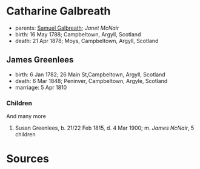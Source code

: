 # Catharine Galbreath

- parents: [Samuel Galbreath](galbreath-samuel-1736.md); *Janet McNair*
- birth: 16 May 1788; Campbeltown, Argyll, Scotland
- death: 21 Apr 1878; Moys, Campbeltown, Argyll, Scotland

## James Greenlees

- birth: 6 Jan 1782; 26 Main St,Campbeltown, Argyll, Scotland
- death: 6 Mar 1848; Peninver, Campbeltown, Argyle, Scotland
- marriage: 5 Apr 1810

### Children

And many more

1. Susan Greenlees, b. 21/22 Feb 1815, d. 4 Mar 1900; m. *James NcNair*, 5 children

# Sources
